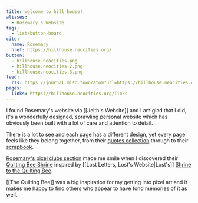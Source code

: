 ```yaml
---
title: welcome to hill house!
aliases:
  - Rosemary's Website
tags:
  - list/button-board
cite:
  name: Rosemary
  href: https://hillhouse.neocities.org/
button: 
  - hillhouse.neocities.png
  - hillhouse.neocities.2.png
  - hillhouse.neocities.3.png
feed:
  rss: https://journal.miso.town/atom?url=https://hillhouse.neocities.org/_parts/updates
pages:
  links: https://hillhouse.neocities.org/links
---
```


I found Rosemary's website via [[Jeith's Website]] and I am glad that I did, it's a wonderfully designed, sprawling personal website which has obviously been built with a lot of care and attention to detail.

There is a lot to see and each page has a different design, yet every page feels like they belong together, from their [quotes collection](https://hillhouse.neocities.org/collections/quotes) through to their [scrapbook](https://hillhouse.neocities.org/scrapbook/).

[Rosemary's pixel clubs section](https://hillhouse.neocities.org/cliques) made me smile when I discovered their [Quilting Bee Shrine](https://hillhouse.neocities.org/cliques#quilt) inspired by [[Lost Letters, Lost's Website|Lost's]] [Shrine to the Quilting Bee](https://lostletters.neocities.org/quilt/). 

[[The Quilting Bee]] was a big inspiration for my getting into pixel art and it makes me happy to find others who appear to have fond memories of it as well.
